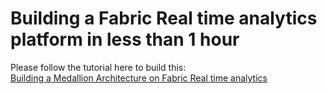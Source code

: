 # Building a Fabric Real time analytics platform in less than 1 hour

Please follow the tutorial here to build this:  
[Building a Medallion Architecture on Fabric Real time analytics](<https://moaw.dev/workshop/?src=gh:denisa-ms/adx-analytics-fabric/main/docs/>)

